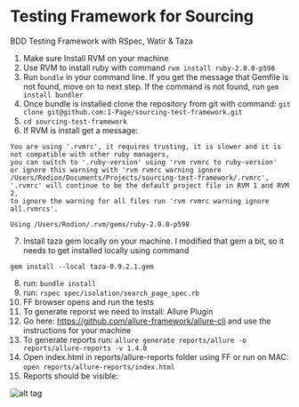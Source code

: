 # Testing Framework for Sourcing
BDD Testing Framework with RSpec, Watir &amp; Taza

1. Make sure Install RVM on your machine
2. Use RVM to install ruby with command ```rvm install ruby-2.0.0-p598``` 
3. Run ```bundle``` in your command line. If you get the message that Gemfile is not found, move on to next step. If the command is not found, run ```gem install bundler``` 
4. Once bundle is installed clone the repository from git with command: ```git clone git@github.com:1-Page/sourcing-test-framework.git``` 
5. ```cd sourcing-test-framework```
6. If RVM is install get a message: 
  ```
You are using '.rvmrc', it requires trusting, it is slower and it is not compatible with other ruby managers,
you can switch to '.ruby-version' using 'rvm rvmrc to ruby-version'
or ignore this warning with 'rvm rvmrc warning ignore /Users/Rodion/Documents/Projects/sourcing-test-framework/.rvmrc',
'.rvmrc' will continue to be the default project file in RVM 1 and RVM 2,
to ignore the warning for all files run 'rvm rvmrc warning ignore all.rvmrcs'.

Using /Users/Rodion/.rvm/gems/ruby-2.0.0-p598
```
7. Install taza gem locally on your machine. I modified that gem a bit, so it needs to get installed locally using command
  ```
gem install --local taza-0.9.2.1.gem
```
8. run: ```bundle install```
9. run: ```rspec spec/isolation/search_page_spec.rb```
10. FF browser opens and run the tests
11. To generate reporst we need to install: Allure Plugin
12. Go here: https://github.com/allure-framework/allure-cli and use the instructions for your machine
13. To generate reports run: ```allure generate reports/allure -o reports/allure-reports -v 1.4.0```
14. Open index.html in reports/allure-reports folder using FF or run on MAC: ```open reports/allure-reports/index.html```
15. Reports should be visible: 

![alt tag](https://lh5.googleusercontent.com/M6Gaoj0upbgDlM6Uti2PgNals-p2_EyhMHrxDv2vWen5K6g-f9vQKO88u6eYQ3c97LlqUe-KTrE=w2560-h1518)

